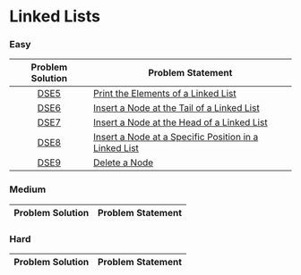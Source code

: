 # Linked Lists

### Easy

| Problem Solution | Problem Statement                                       |
| :--------------: | ------------------------------------------------------- |
|      [DSE5]      | [Print the Elements of a Linked List]                   |
|      [DSE6]      | [Insert a Node at the Tail of a Linked List]            |
|      [DSE7]      | [Insert a Node at the Head of a Linked List]            |
|      [DSE8]      | [Insert a Node at a Specific Position in a Linked List] |
|      [DSE9]      | [Delete a Node]                                         |

### Medium

| Problem Solution | Problem Statement |
| :--------------: | ----------------- |

### Hard

| Problem Solution | Problem Statement |
| :--------------: | ----------------- |

[//]: # "Easy"
[dse5]: Easy/DSE5.js?ts=4
[print the elements of a linked list]: https://www.hackerrank.com/challenges/print-the-elements-of-a-linked-list/problem
[dse6]: Easy/DSE6.js?ts=4
[insert a node at the tail of a linked list]: https://www.hackerrank.com/challenges/insert-a-node-at-the-tail-of-a-linked-list/problem
[dse7]: Easy/DSE7.js?ts=4
[insert a node at the head of a linked list]: https://www.hackerrank.com/challenges/insert-a-node-at-the-head-of-a-linked-list/problem
[dse8]: Easy/DSE8.js?ts=4
[insert a node at a specific position in a linked list]: https://www.hackerrank.com/challenges/insert-a-node-at-a-specific-position-in-a-linked-list/problem
[dse9]: Easy/DSE9.js?ts=4
[delete a node]: https://www.hackerrank.com/challenges/delete-a-node-from-a-linked-list/problem
[dse10]: Easy/DSE10.js?ts=4
[print in reverse]: https://www.hackerrank.com/challenges/print-the-elements-of-a-linked-list-in-reverse/problem
[//]: # "Medium"
[//]: # "Hard"
[//]: # "EOF"
